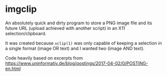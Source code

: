 imgclip
=======

An absolutely quick and dirty program to store a PNG image file and
its future URL (upload achieved with another script) in an X11
selection/clipboard.

It was created because `xclip(1)` was only capable of keeping a
selection in a single format (image OR text) and I wanted two (image
AND text).

Code heavily based on excerpts from
https://www.uninformativ.de/blog/postings/2017-04-02/0/POSTING-en.html
